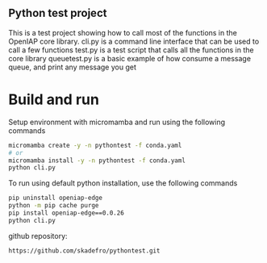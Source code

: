 ## Python test project
This is a test project showing how to call most of the functions in the OpenIAP core library.
cli.py is a command line interface that can be used to call a few functions
test.py is a test script that calls all the functions in the core library
queuetest.py is a basic example of how consume a message queue, and print any message you get

# Build and run
Setup environment with micromamba and run using the following commands
```bash
micromamba create -y -n pythontest -f conda.yaml
# or
micromamba install -y -n pythontest -f conda.yaml
python cli.py 
```
To run using default python installation, use the following commands
```bash
pip uninstall openiap-edge
python -m pip cache purge
pip install openiap-edge==0.0.26
python cli.py 
```
github repository:

```
https://github.com/skadefro/pythontest.git 
```